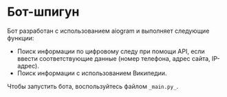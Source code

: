 # Бот-шпигун

Бот разработан с использованием aiogram и выполняет следующие функции:

- Поиск информации по цифровому следу при помощи API, если ввести соответствующие данные (номер телефона, адрес сайта, IP-адрес).
- Поиск информации с использованием Википедии.

Чтобы запустить бота, воспользуйтесь файлом `_main.py_`.
